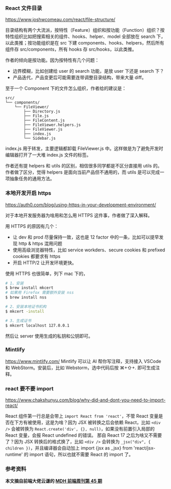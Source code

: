 ### React 文件目录
https://www.joshwcomeau.com/react/file-structure/

目录结构有两个大流派，按特性（Feature）组织和按功能（Function）组织？按特性组织比如把搜索相关的组件、hooks、helper、model 全部放在 search 下，以此类推；按功能组织是在 src 下建 components、hooks、helpers，然后所有组件存 src/components，所有 hooks 存 src/hooks，以此类推。

作者的倾向是按功能。因为按特性有几个问题：
- 边界模糊，比如创建给 user 的 search 功能，是放 user 下还是 search 下？
- 产品迭代，产品变更后可能需要连带调整目录结构，带来大量 diff。

至于一个 Component 下的文件怎么组织，作者给的建议是：
```
src/
└── components/
    └── FileViewer/
        ├── Directory.js
        ├── File.js
        ├── FileContent.js
        ├── FileViewer.helpers.js
        ├── FileViewer.js
        ├── index.js
        └── Sidebar.js
```
index.js 用于转发，主要逻辑都卸载 FileViewer.js 中。这样做是为了避免开发时编辑器打开了一大堆 index.js 文件的标签。

作者还有提 helpers 和 utils 的区别，相信很多同学都是不区分直接用 utils 的。作者做了区分，觉得 helpers 是面向当前产品但不通用的，而 utils 是可以完成一项抽象任务的通用方法。


### 本地开发开启 https
https://auth0.com/blog/using-https-in-your-development-environment/

对于本地开发服务器为啥用和怎么用 HTTPS 这件事，作者做了深入解释。

用 HTTPS 的原因有几个：
- 让 dev 和 prod 尽量保持一致，这也是 12 factor 中的一条，比如可以提早发现 http & https 混用问题
- 使用高级浏览器特性，比如 service workders、secure cookies 和 prefixed cookies 都要求有 https
- 开启 HTTP/2 让开发环境更快。

使用 HTTPS 也很简单，列下 mac 下的，
```bash
# 1、安装
$ brew install mkcert
# 如果用 Firefox 需要额外安装 nss
$ brew install nss

# 2、安装本地证书机构
$ mkcert -install

# 3、生成证书
$ mkcert localhost 127.0.0.1
```
然后让 server 使用生成的私钥和公钥即可。

### Mintlify
https://www.mintlify.com/
Mintlify 可以让 AI 帮你写注释，支持接入 VSCode 和 WebStorm。安装后，比如 Webstorm，选中代码后按 ⌘+⇧+. 即可生成注释。

### react 要不要 import
https://www.chakshunyu.com/blog/why-did-and-dont-you-need-to-import-react/

React 组件第一行总是会带上 `import React from 'react'`，不管 React 变量是否在下方有被使用，这是为啥？因为 JSX 被转换之后会依赖 React，比如 `<div />` 会被转换为 `React.create('div', {}, null)`，如果没有前置引入局部的 React 变量，会报 React undefined 的错误。
那自 React 17 之后为啥又不需要了？因为 JSX 转换后的格式换了，比如 `<div />` 会转换为 `_jsx("div", { children })`，并且编译器会自动加上 import {jsx as _jsx} from 'react/jsx-runtime' 的 import 语句，所以也就不需要 React 的 import 了。 

### 参考资料
**本文摘自前端大佬云谦的 [MDH 前端周刊第 45 期](https://mp.weixin.qq.com/s/uttnwGKlZwFS5eIA_Up1MQ)**